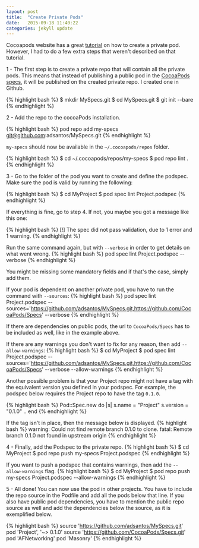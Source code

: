 ```yaml
---
layout: post
title:  "Create Private Pods"
date:   2015-09-18 11:40:22
categories: jekyll update
---
```

Cocoapods website has a great [tutorial][privatePodCocoapodsTutorial] on how to create a private pod. However, I had to do a few extra steps that weren't described on that tutorial.

1 - The first step is to create a private repo that will contain all the
private pods. This means that instead of publishing a public pod in the
[CocoaPods specs][cocoaPodsSpecs], it will be published on the created private
repo. I created one in Github.

{% highlight bash %}
$ mkdir MySpecs.git
$ cd MySpecs.git
$ git init --bare
{% endhighlight %}

2 - Add the repo to the cocoaPods installation.

{% highlight bash %}
pod repo add my-specs git@github.com:adsantos/MySpecs.git
{% endhighlight %}

`my-specs` should now be available in the `~/.cocoapods/repos` folder.

{% highlight bash %}
$ cd ~/.cocoapods/repos/my-specs
$ pod repo lint .
{% endhighlight %}

3 - Go to the folder of the pod you want to create and define the podspec. Make
sure the pod is valid by running the following:


{% highlight bash %}
$ cd MyProject
$ pod spec lint Project.podspec
{% endhighlight %}

If everything is fine, go to step 4.
If not, you maybe you got a message like this one:

{% highlight bash %}
[!] The spec did not pass validation, due to 1 error and 1 warning.
{% endhighlight %}

Run the same command again, but with `--verbose` in order to get details
on what went wrong.
{% highlight bash %}
pod spec lint Project.podspec --verbose
{% endhighlight %}

You might be missing some mandatory fields and if that's the case, simply add
them.

If your pod is dependent on another private pod, you have to run the command
with `--sources`:
{% highlight bash %}
pod spec lint Project.podspec
--sources='https://github.com/adsantos/MySpecs.git,https://github.com/CocoaPods/Specs' --verbose
{% endhighlight %}

If there are dependencies on public pods, the url to `CocoaPods/Specs` has to be
included as well, like in the example above.

If there are any warnings you don't want to fix for any reason, then
add `--allow-warnings`:
{% highlight bash %}
$ cd MyProject
$ pod spec lint Project.podspec
--sources='https://github.com/adsantos/MySpecs.git,https://github.com/CocoaPods/Specs'
--verbose --allow-warnings
{% endhighlight %}

Another possible problem is that your Project repo might not have a tag with
the equivalent version you defined in your podspec. For example, the podspec
below requires the Project repo to have the tag `0.1.0`.

{% highlight bash %}
Pod::Spec.new do |s|
  s.name         = "Project"
  s.version      = "0.1.0"
  ..
end
{% endhighlight %}

If the tag isn't in place, then the message below is displayed.
{% highlight bash %}
warning: Could not find remote branch 0.1.0 to clone.
fatal: Remote branch 0.1.0 not found in upstream origin
{% endhighlight %}

4 - Finally, add the Podspec to the private repo.
{% highlight bash %}
$ cd MyProject
$ pod repo push my-specs Project.podspec
{% endhighlight %}

If you want to push a podspec that contains warnings, then add the
`--allow-warnings` flag.
{% highlight bash %}
$ cd MyProject
$ pod repo push my-specs Project.podspec --allow-warnings
{% endhighlight %}

5 - All done! You can now use the pod in other projects. You have to include the
repo source in the Podfile and add all the pods below that line. If you also
have public pod dependencies, you have
to mention the public repo source as well and add the dependencies below the
source, as it is exemplified below.

{% highlight bash %}
source 'https://github.com/adsantos/MySpecs.git'
pod 'Project', '~> 0.1.0'
source 'https://github.com/CocoaPods/Specs.git'
pod 'AFNetworking'
pod 'Masonry'
{% endhighlight %}

[privatePodCocoapodsTutorial]: https://guides.cocoapods.org/making/private-cocoapods.html

[cocoaPodsSpecs]: https://github.com/CocoaPods/Specs.git

